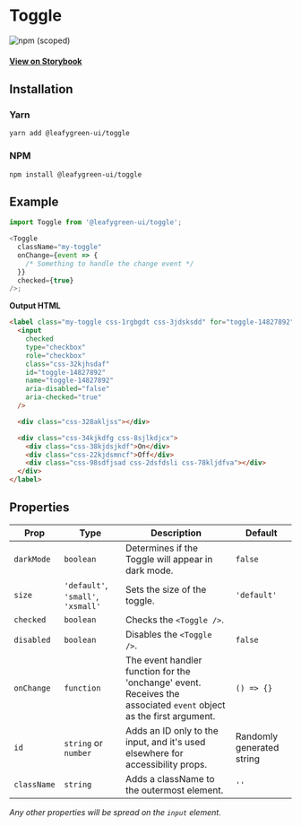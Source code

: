 # Toggle

![npm (scoped)](https://img.shields.io/npm/v/@leafygreen-ui/toggle.svg)

#### [View on Storybook](https://mongodb.github.io/leafygreen-ui/?path=/story/toggle--default)

## Installation

### Yarn

```shell
yarn add @leafygreen-ui/toggle
```

### NPM

```shell
npm install @leafygreen-ui/toggle
```

## Example

```js
import Toggle from '@leafygreen-ui/toggle';

<Toggle
  className="my-toggle"
  onChange={event => {
    /* Something to handle the change event */
  }}
  checked={true}
/>;
```

**Output HTML**

```html
<label class="my-toggle css-1rgbgdt css-3jdsksdd" for="toggle-14827892">
  <input
    checked
    type="checkbox"
    role="checkbox"
    class="css-32kjhsdaf"
    id="toggle-14827892"
    name="toggle-14827892"
    aria-disabled="false"
    aria-checked="true"
  />

  <div class="css-328akljss"></div>

  <div class="css-34kjkdfg css-8sjlkdjcx">
    <div class="css-38kjdsjkdf">On</div>
    <div class="css-22kjdsmncf">Off</div>
    <div class="css-98sdfjsad css-2dsfdsli css-78kljdfva"></div>
  </div>
</label>
```

## Properties

| Prop        | Type                               | Description                                                                                                        | Default                   |
| ----------- | ---------------------------------- | ------------------------------------------------------------------------------------------------------------------ | ------------------------- |
| `darkMode`  | `boolean`                          | Determines if the Toggle will appear in dark mode.                                                                 | `false`                   |
| `size`      | `'default'`, `'small'`, `'xsmall'` | Sets the size of the toggle.                                                                                       | `'default'`               |
| `checked`   | `boolean`                          | Checks the `<Toggle />`.                                                                                           |                           |
| `disabled`  | `boolean`                          | Disables the `<Toggle />`.                                                                                         | `false`                   |
| `onChange`  | `function`                         | The event handler function for the 'onchange' event. Receives the associated `event` object as the first argument. | `() => {}`                |
| `id`        | `string` or `number`               | Adds an ID only to the input, and it's used elsewhere for accessibility props.                                     | Randomly generated string |
| `className` | `string`                           | Adds a className to the outermost element.                                                                         | `''`                      |

_Any other properties will be spread on the `input` element._

